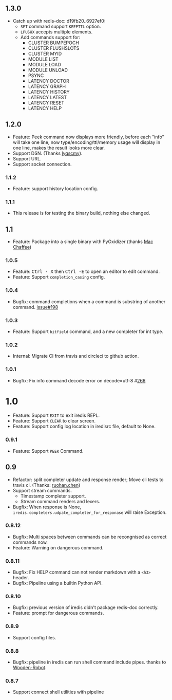 ## 1.3.0

* Catch up with redis-doc: d19fb20..6927ef0:
  * `SET` command support `KEEPTTL` option.
  * `LPUSHX` accepts multiple elements.
  * Add commands support for:
    *  CLUSTER BUMPEPOCH
    *  CLUSTER FLUSHSLOTS
    *  CLUSTER MYID
    *  MODULE LIST
    *  MODULE LOAD
    *  MODULE UNLOAD
    *  PSYNC
    *  LATENCY DOCTOR
    *  LATENCY GRAPH
    *  LATENCY HISTORY
    *  LATENCY LATEST
    *  LATENCY RESET
    *  LATENCY HELP

## 1.2.0

* Feature: Peek command now displays more friendly, before each "info" will
take one line, now type/encoding/ttl/memory usage will display in one line,
makes the result looks more clear.
* Support DSN. (Thanks [lyqscmy]).
* Support URL.
* Support socket connection.

### 1.1.2

* Feature: support history location config.

### 1.1.1

* This release is for testing the binary build, nothing else changed.

## 1.1

* Feature: Package into a single binary with PyOxidizer (thanks [Mac Chaffee])

### 1.0.5

* Feature: <kbd>Ctrl - X</kbd> then <kbd>Ctrl -E</kbd> to open an editor to edit
command.
* Feature: Support `completion_casing` config.

### 1.0.4

* Bugfix: command completions when a command is substring of another command. [issue#198](https://github.com/laixintao/iredis/issues/198)

### 1.0.3

* Feature: Support `bitfield` command, and a new completer for int type.

### 1.0.2

* Internal: Migrate CI from travis and circleci to github action.

### 1.0.1

* Bugfix: Fix info command decode error on decode=utf-8 #[266](https://github.com/laixintao/iredis/pull/266)

# 1.0

* Feature: Support `EXIT` to exit iredis REPL.
* Feature: Support `CLEAR` to clear screen.
* Feature: Support config log location in iredisrc file, default to None.

### 0.9.1

* Feature: Support `PEEK` Command.

## 0.9

* Refactor: split completer update and response render; Move cli tests to
travis ci. (Thanks: [ruohan.chen])
* Support stream commands.
	* Timestamp completer support.
	* Stream command renders and lexers.
* Bugfix: When response is None,
	`iredis.completers.udpate_completer_for_responase` will raise Exception.

### 0.8.12

* Bugfix: Multi spaces between commands can be recongnised as correct
commands now.
* Feature: Warning on dangerous command.

### 0.8.11

* Bugfix: Fix HELP command can not render markdown with a `<h3>` header.
* Bugfix: Pipeline using a builtin Python API.

### 0.8.10

* Bugfix: previous version of iredis didn't package redis-doc correctly.
* Feature: prompt for dangerous commands.

### 0.8.9

* Support config files.

### 0.8.8

* Bugfix: pipeline in iredis can run shell command include pipes. thanks
to [Wooden-Robot].

### 0.8.7

* Support connect shell utilities with pipeline


[Wooden-Robot]: https://github.com/Wooden-Robot
[ruohan.chen]: https://github.com/crhan
[Mac Chaffee]: https://github.com/mac-chaffee
[lyqscmy]: https://github.com/lyqscmy
